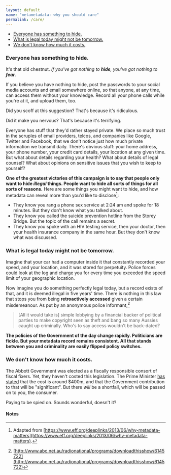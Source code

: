 ```yaml
---
layout: default
name: "metametadata: why you should care"
permalink: /care/
---
```


- [Everyone has something to hide.](#hide)
- [What is legal today might not be tomorrow.](#legal)
- [We don't know how much it costs.](#cost)

### <span class="glyphicon glyphicon-sunglasses"></span> Everyone has something to hide. <a name="hide"></a>
It's that old chestnut. _If you've got nothing to <strong>hide</strong>, you've got nothing to <strong>fear</strong>._

If you believe you have nothing to hide, post the passwords to your social media accounts and email somewhere online, so that anyone,
at any time, can access them without your knowledge. Record all your phone calls while you're at it, and upload them, too.

Did you scoff at this suggestion? That's because it's ridiculous.

Did it make you nervous? That's because it's terrifying.

Everyone has stuff that they'd rather stayed private. We place so much trust in the scruples of email providers, telcos, and companies
like Google, Twitter and Facebook, that we don't notice just how much private information we transmit daily. 
There's obvious stuff: your home address, your phone number, your credit card details, your location at any given time.
But what about details regarding your health? What about details of legal counsel? What about opinions on sensitive issues that
you wish to keep to yourself?

__One of the greatest victories of this campaign is to say that people only want to hide _illegal_ things. People want to hide
all sorts of things for all sorts of reasons.__
Here are some things you might want to hide, and how metadata can reveal more than you'd like to disclose[^eff]:

- They know you rang a phone sex service at 2:24 am and spoke for 18 minutes. But they don't know what you talked about.
- They know you called the suicide prevention hotline from the Storey Bridge. But the topic of the call remains a secret.
- They know you spoke with an HIV testing service, then your doctor, then your health insurance company in the same hour. But they don't know what was discussed.

### <span class="glyphicon glyphicon-erase"></span> What is legal today might not be tomorrow. <a name="legal"></a>
Imagine that your car had a computer inside it that constantly recorded your speed, and your location, and it was
stored for perpetuity. Police forces could look at the log and charge you for every time you exceeded the speed
limit of your geographic location.

Now imagine you do something perfectly legal today, but a record exists of that, and it is deemed illegal in five
years' time. There is nothing in this law that stops you from being __retroactively accessed__ given a certain
misdemeanour. As put by an anonymous police informant,[^police] 

>[All it would take is] simple lobbying by a financial backer of political parties to make copyright seen as
theft and bang so many Aussies caught up criminally. Who's to say access wouldn't be back-dated?

__The policies of the Government of the day change rapidly. Politicians are fickle. But your metadata record remains consistent.
All that stands between you and criminality are easily flipped policy switches.__

### <span class="glyphicon glyphicon-usd"></span> We don't know how much it costs. <a name="cost"></a>
The Abbott Government was elected as a fiscally responsible consort of fiscal fixers. Yet, they haven't costed this legislation.
The Prime Minister [has stated](http://www.abc.net.au/news/2015-02-18/data-retention-plan-could-cost-almost-400-million-a-year/6139078)
that the cost is around $400m, and that the Government contribution to that will be "significant". But there _will_ be a shortfall,
which will be passed on to you, the consumer.

Paying to be spied on. Sounds wonderful, doesn't it?

#### Notes
[^eff]: Adapted from [https://www.eff.org/deeplinks/2013/06/why-metadata-matters](https://www.eff.org/deeplinks/2013/06/why-metadata-matters).
[^police]: [http://www.abc.net.au/radionational/programs/downloadthisshow/6145722](http://www.abc.net.au/radionational/programs/downloadthisshow/6145722)
